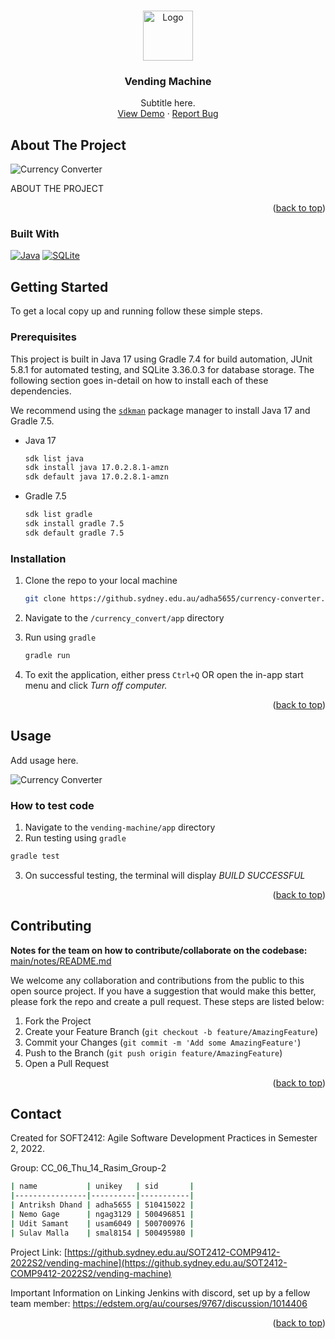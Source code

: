 <!-- Improved compatibility of back to top link: See: https://github.com/othneildrew/Best-README-Template/pull/73 -->
<a name="readme-top"></a>

<!-- PROJECT LOGO -->
<br />
<div align="center">
  <a href="https://github.sydney.edu.au/SOT2412-COMP9412-2022S2/vending-machine">
    <img src="https://scontent-syd2-1.xx.fbcdn.net/v/t1.6435-9/94925368_1329016233956102_2389402461245800448_n.jpg?_nc_cat=105&ccb=1-7&_nc_sid=8bfeb9&_nc_ohc=OB4LJubXIsoAX8s5V1v&_nc_ht=scontent-syd2-1.xx&oh=00_AT_KDw20LnvfVVk0v99eiA5xylVRzflnymLC4oc_2UjuHw&oe=6361B99F" alt="Logo" width="80" height="80">
  </a>

<h3 align="center">Vending Machine</h3>

  <p align="center">
    Subtitle here.
    <br />
    <a href="https://github.sydney.edu.au/SOT2412-COMP9412-2022S2/vending-machine">View Demo</a>
    ·
    <a href="https://github.sydney.edu.au/SOT2412-COMP9412-2022S2/vending-machine/issues">Report Bug</a>
  </p>
</div>

<!-- ABOUT THE PROJECT -->
## About The Project

![Currency Converter][product-screenshot-2]

ABOUT THE PROJECT

<p align="right">(<a href="#readme-top">back to top</a>)</p>


### Built With

[![Java][Java]][Java-url]
[![SQLite][SQLite]][SQLite-url]


<!-- GETTING STARTED -->
## Getting Started

To get a local copy up and running follow these simple steps.

### Prerequisites

This project is built in Java 17 using Gradle 7.4 for build automation, JUnit 5.8.1 for automated testing, and SQLite 3.36.0.3 for database storage. The following section goes in-detail on how to install each of these dependencies.

We recommend using the [`sdkman`](https://sdkman.io) package manager to install Java 17 and Gradle 7.5.

* Java 17

    ```sh
    sdk list java
    sdk install java 17.0.2.8.1-amzn
    sdk default java 17.0.2.8.1-amzn
    ````

* Gradle 7.5

    ```sh
    sdk list gradle
    sdk install gradle 7.5
    sdk default gradle 7.5
    ```


### Installation

1. Clone the repo to your local machine

   ```sh
   git clone https://github.sydney.edu.au/adha5655/currency-converter.git
   ```
   
2. Navigate to the `/currency_convert/app` directory
3. Run using `gradle`

    ```sh
    gradle run
    ```
    
4. To exit the application, either press `Ctrl+Q` OR open the in-app start menu and click *Turn off computer.*

<p align="right">(<a href="#readme-top">back to top</a>)</p>

<!-- USAGE EXAMPLES -->
## Usage

Add usage here.

![Currency Converter][product-screenshot-3]


### How to test code

1. Navigate to the `vending-machine/app` directory
2. Run testing using `gradle` 

  ```sh
  gradle test
  ```

3. On successful testing, the terminal will display *BUILD SUCCESSFUL*

<p align="right">(<a href="#readme-top">back to top</a>)</p>


<!-- CONTRIBUTING -->
## Contributing

**Notes for the team on how to contribute/collaborate on the codebase:** [main/notes/README.md](https://github.sydney.edu.au/adha5655/currency-converter/blob/main/notes/README.md)

We welcome any collaboration and contributions from the public to this open source project. If you have a suggestion that would make this better, please fork the repo and create a pull request. These steps are listed below:

1. Fork the Project
2. Create your Feature Branch (`git checkout -b feature/AmazingFeature`)
3. Commit your Changes (`git commit -m 'Add some AmazingFeature'`)
4. Push to the Branch (`git push origin feature/AmazingFeature`)
5. Open a Pull Request

<p align="right">(<a href="#readme-top">back to top</a>)</p>

<!-- CONTACT -->
## Contact

Created for SOFT2412: Agile Software Development Practices in Semester 2, 2022.

Group: CC_06_Thu_14_Rasim_Group-2

```bash
| name           | unikey   | sid       |
|----------------|----------|-----------|
| Antriksh Dhand | adha5655 | 510415022 |
| Nemo Gage      | ngag3129 | 500496851 |
| Udit Samant    | usam6049 | 500700976 |
| Sulav Malla    | smal8154 | 500495980 |
```

Project Link: [https://github.sydney.edu.au/SOT2412-COMP9412-2022S2/vending-machine](https://github.sydney.edu.au/SOT2412-COMP9412-2022S2/vending-machine)


Important Information on Linking Jenkins with discord, set up by a fellow team member: https://edstem.org/au/courses/9767/discussion/1014406

<p align="right">(<a href="#readme-top">back to top</a>)</p>


<!-- MARKDOWN LINKS & IMAGES -->
<!-- https://www.markdownguide.org/basic-syntax/#reference-style-links -->
[contributors-shield]: https://img.shields.io/github/contributors/adha5655/currency_converter.svg?style=for-the-badge
[contributors-url]: https://github.sydney.edu.au/adha5655/currency-converter/graphs/contributors
[forks-shield]: https://img.shields.io/github/forks/adha5655/currency_converter.svg?style=for-the-badge
[forks-url]: https://github.sydney.edu.au/adha5655/currency-converter/network/members
[stars-shield]: https://img.shields.io/github/stars/adha5655/currency_converter.svg?style=for-the-badge
[stars-url]: https://github.sydney.edu.au/adha5655/currency-converter/stargazers

[product-screenshot-1]: img/desktop.png
[product-screenshot-2]: img/welcomeScreen.png
[product-screenshot-3]: img/converter.png
[product-screenshot-4]: img/adminPortal.png

[SQLite]: https://img.shields.io/badge/sqlite-%2307405e.svg?style=for-the-badge&logo=sqlite&logoColor=white
[SQLite-url]: https://www.sqlite.org/index.html
[Java]: https://img.shields.io/badge/java-%23ED8B00.svg?style=for-the-badge&logo=java&logoColor=white
[Java-url]: https://www.java.com/en/






